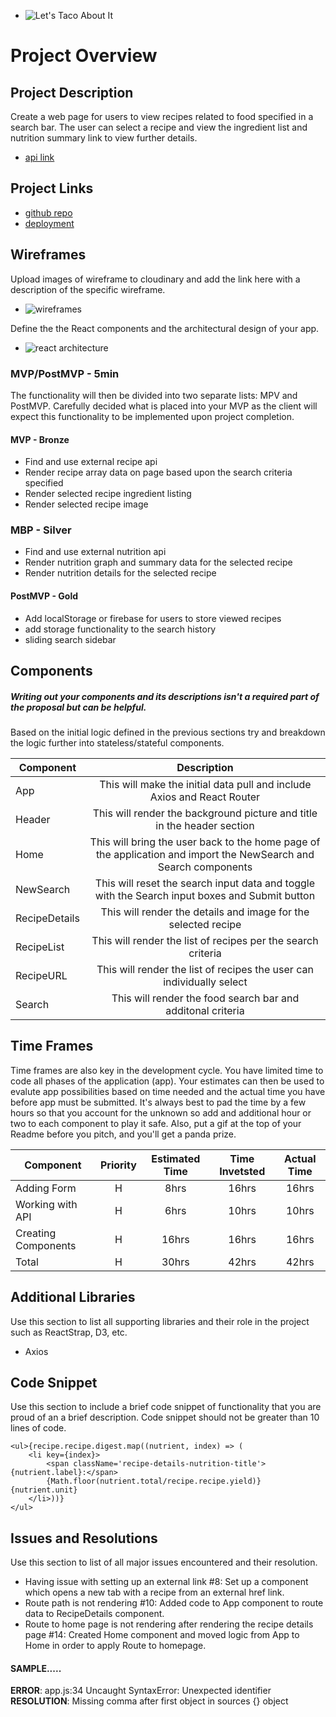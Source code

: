  - ![Let's Taco About It](https://res.cloudinary.com/ditj5hmta/image/upload/v1583798213/taco_gif_qaslme.gif)

# Project Overview

## Project Description
Create a web page for users to view recipes related to food specified in a search bar.  The user can select a recipe and view the ingredient list and nutrition summary link to view further details.

- [api link](https://www.edamam.com/)

## Project Links

- [github repo](https://dvorakkarrie.github.io/Project2_Recipe_Bits/)
- [deployment](http://recipebits.surge.sh/)

## Wireframes

Upload images of wireframe to cloudinary and add the link here with a description of the specific wireframe.

- ![wireframes](https://res.cloudinary.com/ditj5hmta/image/upload/v1583347510/04Mar20_Recipe-Bits_Wireframes_wdahj2.jpg)

Define the the React components and the architectural design of your app.
- ![react architecture](https://res.cloudinary.com/ditj5hmta/image/upload/v1583351895/04Mar20_Reactjs_Architecture_ew5ilo.jpg)

### MVP/PostMVP - 5min

The functionality will then be divided into two separate lists: MPV and PostMVP.  Carefully decided what is placed into your MVP as the client will expect this functionality to be implemented upon project completion.  

#### MVP - Bronze
- Find and use external recipe api 
- Render recipe array data on page based upon the search criteria specified
- Render selected recipe ingredient listing
- Render selected recipe image

### MBP - Silver
- Find and use external nutrition api
- Render nutrition graph and summary data for the selected recipe
- Render nutrition details for the selected recipe

#### PostMVP - Gold
- Add localStorage or firebase for users to store viewed recipes
- add storage functionality to the search history
- sliding search sidebar

## Components
##### Writing out your components and its descriptions isn't a required part of the proposal but can be helpful.

Based on the initial logic defined in the previous sections try and breakdown the logic further into stateless/stateful components. 

| Component | Description | 
| --- | :---: |  
| App | This will make the initial data pull and include Axios and React Router| 
| Header | This will render the background picture and title in the header section |
| Home | This will bring the user back to the home page of the application and import the NewSearch and Search components |
| NewSearch | This will reset the search input data and toggle with the Search input boxes and Submit button |
| RecipeDetails | This will render the details and image for the selected recipe |
| RecipeList | This will render the list of recipes per the search criteria |
| RecipeURL | This will render the list of recipes the user can individually select |
| Search | This will render the food search bar and additonal criteria | 


## Time Frames

Time frames are also key in the development cycle.  You have limited time to code all phases of the application (app).  Your estimates can then be used to evalute app possibilities based on time needed and the actual time you have before app must be submitted. It's always best to pad the time by a few hours so that you account for the unknown so add and additional hour or two to each component to play it safe. Also, put a gif at the top of your Readme before you pitch, and you'll get a panda prize.

| Component | Priority | Estimated Time | Time Invetsted | Actual Time |
| --- | :---: |  :---: | :---: | :---: |
| Adding Form | H | 8hrs| 16hrs | 16hrs |
| Working with API | H | 6hrs| 10hrs | 10hrs |
| Creating Components | H | 16hrs| 16hrs | 16hrs |
| Total | H | 30hrs| 42hrs | 42hrs |

## Additional Libraries
 Use this section to list all supporting libraries and their role in the project such as ReactStrap, D3, etc.
  - Axios 

## Code Snippet

Use this section to include a brief code snippet of functionality that you are proud of an a brief description.  Code snippet should not be greater than 10 lines of code. 

```
<ul>{recipe.recipe.digest.map((nutrient, index) => (
    <li key={index}>
        <span className='recipe-details-nutrition-title'>{nutrient.label}:</span>
        {Math.floor(nutrient.total/recipe.recipe.yield)} {nutrient.unit}
    </li>))}
</ul>
```

## Issues and Resolutions
 Use this section to list of all major issues encountered and their resolution.

- Having issue with setting up an external link #8:  Set up a component which opens a new tab with a recipe from an external href link.
- Route path is not rendering #10:  Added code to App component to route data to RecipeDetails component.
- Route to home page is not rendering after rendering the recipe details page #14:  Created Home component and moved logic from App to Home in order to apply Route to homepage.


#### SAMPLE.....
**ERROR**: app.js:34 Uncaught SyntaxError: Unexpected identifier                                
**RESOLUTION**: Missing comma after first object in sources {} object